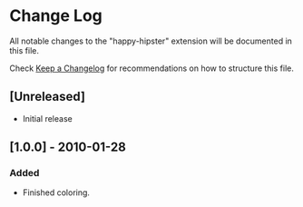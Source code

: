 # Change Log

All notable changes to the "happy-hipster" extension will be documented in this file.

Check [Keep a Changelog](http://keepachangelog.com/) for recommendations on how to structure this file.

## [Unreleased]

* Initial release

## [1.0.0] - 2010-01-28

### Added

* Finished coloring.
